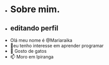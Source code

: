 - # Sobre mim.
- ## editando perfil
- Olá meu nome é @Mariaraika
- 👀eu tenho interesse em aprender programar 
- 💞️ Gosto de gatos
- 📫  Moro em Ipiranga

<!---
mariaraika/mariaraika is a ✨ special ✨ repository because its `README.md` (this file) appears on your GitHub profile.
You can click the Preview link to take a look at your changes.
--->
